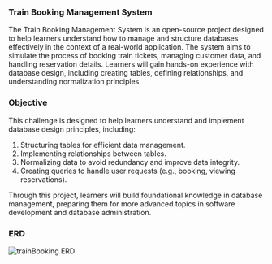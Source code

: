 ### Train Booking Management System

The Train Booking Management System is an open-source project designed to help learners understand how to manage and structure databases effectively in the context of a real-world application. The system aims to simulate the process of booking train tickets, managing customer data, and handling reservation details. Learners will gain hands-on experience with database design, including creating tables, defining relationships, and understanding normalization principles. 

### Objective
This challenge is designed to help learners understand and implement database design principles, including:
1. Structuring tables for efficient data management.
2. Implementing relationships between tables.
3. Normalizing data to avoid redundancy and improve data integrity.
4. Creating queries to handle user requests (e.g., booking, viewing reservations).

Through this project, learners will build foundational knowledge in database management, preparing them for more advanced topics in software development and database administration.

### ERD
![trainBooking ERD](https://github.com/user-attachments/assets/7afa9d4c-cbe8-468c-bf58-567a269143c5)
